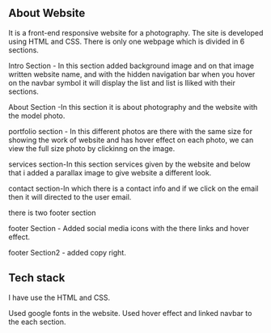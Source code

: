 ## About Website

It is a front-end responsive website for a photography. The site is developed using HTML and CSS. There is only one webpage which is divided in 6 sections.

Intro Section - In this section added background image and on that image written website name, and with the hidden navigation bar when you hover on the navbar symbol it will display the list and list is lliked with their sections.

About Section -In this section it is about photography and the website with the model photo. 

portfolio section - In this different photos are there with the same size for showing the work of website and has hover effect on each photo, we can view the full size photo by clickinng on the image.

services section-In this section services given by the website and below that i added a parallax image to give website a different look.

contact section-In which there is a contact info and if we click on the email then it will directed to the user email.

there is two footer section

footer Section - Added social media icons with the there links and hover effect.

footer Section2 - added copy right.

## Tech stack
I have use the HTML and CSS.

Used google fonts in the website.
Used hover effect and linked navbar to the each section.
